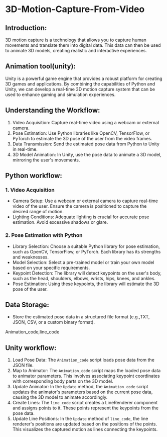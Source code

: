 # 3D-Motion-Capture-From-Video

## Introduction:
3D motion capture is a technology that allows you to capture human movements and translate them into digital data. This data can then be used to animate 3D models, creating realistic and interactive experiences.

## Animation tool(unity):
Unity is a powerful game engine that provides a robust platform for creating 3D games and applications. By combining the capabilities of Python and Unity, we can develop a real-time 3D motion capture system that can be used to enhance gaming and simulation experiences.

## Understanding the Workflow:
1. Video Acquisition: Capture real-time video using a webcam or external camera.
2. Pose Estimation: Use Python libraries like OpenCV, TensorFlow, or PyTorch to estimate the 3D pose of the user from the video frames.
3. Data Transmission: Send the estimated pose data from Python to Unity in real-time.
4. 3D Model Animation: In Unity, use the pose data to animate a 3D model, mirroring the user's movements.

## Python workflow:
### 1. Video Acquisition
   * Camera Setup: Use a webcam or external camera to capture real-time video of the user. Ensure the camera is positioned to capture the desired range of motion.
   * Lighting Conditions: Adequate lighting is crucial for accurate pose estimation. Avoid excessive shadows or glare.
### 2. Pose Estimation with Python
   * Library Selection: Choose a suitable Python library for pose estimation, such as OpenCV, TensorFlow, or PyTorch. Each library has its strengths and weaknesses.
   * Model Selection: Select a pre-trained model or train your own model based on your specific requirements.
   * Keypoint Detection: The library will detect keypoints on the user's body, such as the head, shoulders, elbows, wrists, hips, knees, and ankles.
   * Pose Estimation: Using these keypoints, the library will estimate the 3D pose of the user.

## Data Storage:
* Store the estimated pose data in a structured file format (e.g.,TXT, JSON, CSV, or a custom binary format).

Animation_code,line_code

## Unity workflow:
1. Load Pose Data: The `Animation_code` script loads pose data from the JSON file.
2. Map to Animator: The `Animation_code` script maps the loaded pose data to animator parameters. This involves associating keypoint coordinates with corresponding body parts on the 3D model.
3. Update Animator: In the `Update` method, the `Animation_code` script updates the animator's parameters based on the current pose data, causing the 3D model to animate accordingly.
4. Create Lines: The `line_code` script creates a LineRenderer component and assigns points to it. These points represent the keypoints from the pose data.
5. Update Line Positions: In the `Update` method of `line_code`, the line renderer's positions are updated based on the positions of the points. This visualizes the captured motion as lines connecting the keypoints.
